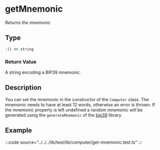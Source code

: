 # getMnemonic

_Returns the mnemonic_

## Type

```ts
;() => string
```

### Return Value

A string encoding a BIP39 mnemonic.

## Description

You can set the mnemonic in the constructor of the `Computer` class. The mnemonic needs to have at least 12 words, otherwise an error is thrown. If the mnemonic property is left undefined a random mnemonic will be generated using the `generateMnemonic` of the [bip39](https://github.com/bitcoinjs/bip39?tab=readme-ov-file#bip39) library.

## Example

:::code source="../../../lib/test/lib/computer/get-mnemonic.test.ts" :::
